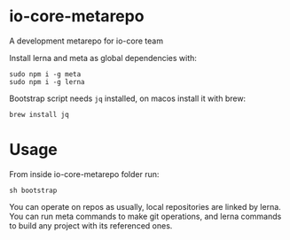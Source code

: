 # io-core-metarepo
A development metarepo for io-core team

Install lerna and meta as global dependencies with: 

```
sudo npm i -g meta
sudo npm i -g lerna
```

Bootstrap script needs `jq` installed, on macos install it with brew:

```
brew install jq
```
# Usage

From inside io-core-metarepo folder run:

```
sh bootstrap
```

You can operate on repos as usually, local repositories are linked by lerna. You can run meta commands to make git operations, and lerna commands to build any project with its referenced ones.

